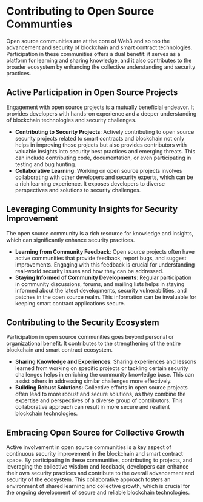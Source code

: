 # Contributing to Open Source Communties

Open source communities are at the core of Web3 and so too the advancement and security of blockchain and smart contract technologies. Participation in these communities offers a dual benefit: it serves as a platform for learning and sharing knowledge, and it also contributes to the broader ecosystem by enhancing the collective understanding and security practices.

## Active Participation in Open Source Projects

Engagement with open source projects is a mutually beneficial endeavor. It provides developers with hands-on experience and a deeper understanding of blockchain technologies and security challenges.

* **Contributing to Security Projects**: Actively contributing to open source security projects related to smart contracts and blockchain not only helps in improving those projects but also provides contributors with valuable insights into security best practices and emerging threats. This can include contributing code, documentation, or even participating in testing and bug hunting.
* **Collaborative Learning**: Working on open source projects involves collaborating with other developers and security experts, which can be a rich learning experience. It exposes developers to diverse perspectives and solutions to security challenges.

## Leveraging Community Insights for Security Improvement

The open source community is a rich resource for knowledge and insights, which can significantly enhance security practices.

* **Learning from Community Feedback**: Open source projects often have active communities that provide feedback, report bugs, and suggest improvements. Engaging with this feedback is crucial for understanding real-world security issues and how they can be addressed.
* **Staying Informed of Community Developments**: Regular participation in community discussions, forums, and mailing lists helps in staying informed about the latest developments, security vulnerabilities, and patches in the open source realm. This information can be invaluable for keeping smart contract applications secure.

## Contributing to the Security Ecosystem

Participation in open source communities goes beyond personal or organizational benefit. It contributes to the strengthening of the entire blockchain and smart contract ecosystem.

* **Sharing Knowledge and Experiences**: Sharing experiences and lessons learned from working on specific projects or tackling certain security challenges helps in enriching the community knowledge base. This can assist others in addressing similar challenges more effectively.
* **Building Robust Solutions**: Collective efforts in open source projects often lead to more robust and secure solutions, as they combine the expertise and perspectives of a diverse group of contributors. This collaborative approach can result in more secure and resilient blockchain technologies.

## Embracing Open Source for Collective Growth

Active involvement in open source communities is a key aspect of continuous security improvement in the blockchain and smart contract space. By participating in these communities, contributing to projects, and leveraging the collective wisdom and feedback, developers can enhance their own security practices and contribute to the overall advancement and security of the ecosystem. This collaborative approach fosters an environment of shared learning and collective growth, which is crucial for the ongoing development of secure and reliable blockchain technologies.
